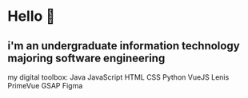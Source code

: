 # Hello 👋
## i'm an undergraduate information technology majoring software engineering

my digital toolbox:
Java
JavaScript
HTML
CSS
Python
VueJS
Lenis
PrimeVue
GSAP
Figma

